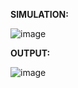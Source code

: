 **SIMULATION:**

![image](https://user-images.githubusercontent.com/94242252/144361870-91501837-31ca-4a36-a9c9-8348dd99a0c7.png)

**OUTPUT:**

![image](https://user-images.githubusercontent.com/94242252/144366392-8d6d1bcf-39f7-4071-be61-fd3d8bb955c5.png)


